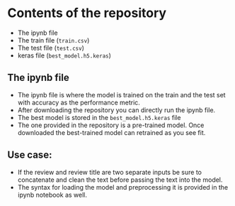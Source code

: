 # Contents of the repository
* The ipynb file
* The train file (`train.csv`)
* The test file (`test.csv`)
* keras file (`best_model.h5.keras`)

## The ipynb file
* The ipynb file is where the model is trained on the train and the test set with accuracy as the performance metric.
* After downloading the repository you can directly run the ipynb file.
* The best model is stored in the `best_model.h5.keras` file
* The one provided in the repository is a pre-trained model. Once downloaded the best-trained model can retrained as you see fit.

## Use case:
* If the review and review title are two separate inputs be sure to concatenate and clean the text before passing the text into the model.
* The syntax for loading the model and preprocessing it is provided in the ipynb notebook as well.
